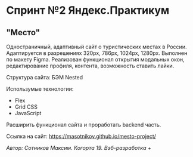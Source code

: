 # Спринт №2 Яндекс.Практикум

## "Место"
Одностраничный, адаптивный сайт о туристических местах в России. Адаптируется в разрешениях 320px, 786px, 1024px, 1280px. Выполнен по макету Figma.
Реализован функционал открытия модальных окон, редактирование профиля, контента, возможность ставить лайки.

Структура сайта: БЭМ Nested

Использумые технологии:
* Flex
* Grid CSS
* JavaScript

Расширить функционал cайта и проработать backend часть.

Ссылка на сайт: https://masotnikov.github.io/mesto-project/


*Автор: Сотников Максим. Когорта 19. Вэб-разработка +*

